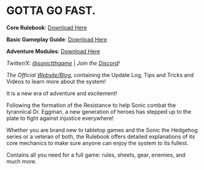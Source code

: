 <link rel="shortcut icon" type="image/png" href="/_includes/favicon.ico">

# GOTTA GO FAST.

**Core Rulebook**: [Download Here](https://github.com/MaverNovv/Sonic-TagTeamHeroes/blob/main/Resources/Sonic%20Tag-Team%20Heroes%201.4.2.pdf)

**Basic Gameplay Guide**: [Download Here](https://github.com/MaverNovv/Sonic-TagTeamHeroes/blob/main/Resources/STTH%20Basic%20Gameplay.pdf)

**Adventure Modules**: [Download Here](https://github.com/MaverNovv/Sonic-TagTeamHeroes/tree/main/Resources/Adventure%20Modules)

*Twitter/X: [@sonictthgame](https://x.com/sonictthgame)*  | *Join the [Discord](https://discord.gg/ZaTzbRg9)!*

*The Official [Website/Blog](https://www.sonictth.com)*, containing the Update Log, Tips and Tricks and Videos to learn more about the system!

It is a new era of adventure and excitement!

Following the formation of the Resistance to help Sonic combat the tyrannical Dr. Eggman, 
a new generation of heroes has stepped up to the plate to fight against injustice everywhere!

Whether you are brand new to tabletop games and the Sonic the Hedgehog series or a veteran of both, the Rulebook offers detailed explanations of its core mechanics to make sure anyone can enjoy the system to its fullest.

Contains all you need for a full game: rules, sheets, gear, enemies, and much more.

